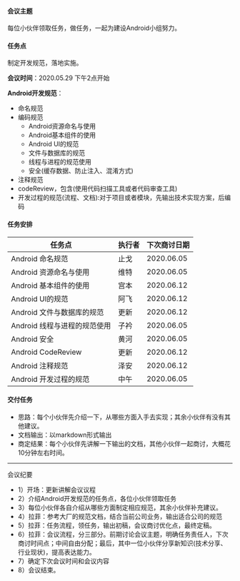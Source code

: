 #### **会议主题**

每位小伙伴领取任务，做任务，一起为建设Android小组努力。

#### **任务点**

制定开发规范，落地实施。

**会议时间**：2020.05.29 下午2点开始

**Android开发规范**：

- 命名规范
- 编码规范
  - Android资源命名与使用
  - Android基本组件的使用
  - Android UI的规范
  - 文件与数据库的规范
  - 线程与进程的规范使用
  - 安全(缓存数据、防止注入、混淆方式)
- 注释规范
- codeReview，包含(使用代码扫描工具或者代码审查工具)
- 开发过程的规范(流程、文档):对于项目或者模块，先输出技术实现方案，后编码

#### **任务安排**

| 任务点                       | 执行者 | 下次商讨日期   |
| ---------------------------- | ------ | ---------- |
| Android 命名规范             |    止戈    | 2020.06.05 |
| Android 资源命名与使用       |   维特     | 2020.06.05 |
| Android 基本组件的使用       |    宫本    | 2020.06.12 |
| Android UI的规范             |     阿飞   | 2020.06.12 |
| Android 文件与数据库的规范   |     更新   | 2020.06.12 |
| Android 线程与进程的规范使用 |    子衿    | 2020.06.05 |
| Android 安全                 |  黄河      | 2020.06.05 |
| Android CodeReview           |     更新   | 2020.06.12 |
| Android 注释规范             |   泽安     | 2020.06.12 |
| Android 开发过程的规范       |   中午     | 2020.06.05 |


#### **交付任务**

- 思路：每个小伙伴先介绍一下，从哪些方面入手去实现；其余小伙伴有没有其他建议。
- 文档输出：以markdown形式输出
- 商定结果：每个小伙伴先讲解一下输出的文档，其他小伙伴一起商讨，大概花10分钟左右时间。
 
--------

会议纪要

- 1）开场：更新讲解会议议程
- 2）介绍Android开发规范的任务点，各位小伙伴领取任务
- 3）每位小伙伴各自介绍从哪些方面制定相应规范，其余小伙伴补充建议。
- 4）拉菲：参考大厂的规范文档，结合当前公司业务，输出适合公司的规范
- 5）拉菲：任务流程，领任务，输出初稿，会议商讨优化点，最终定稿。
- 6）拉菲：会议流程，分三部分。前期讨论会议主题，明确任务责任人，下次商讨时间点；中间自由分配；最后，其中一位小伙伴分享新知识(技术分享、行业现状)，提高表达能力。
- 7）确定下次会议时间和会议内容
- 8）会议结束。


